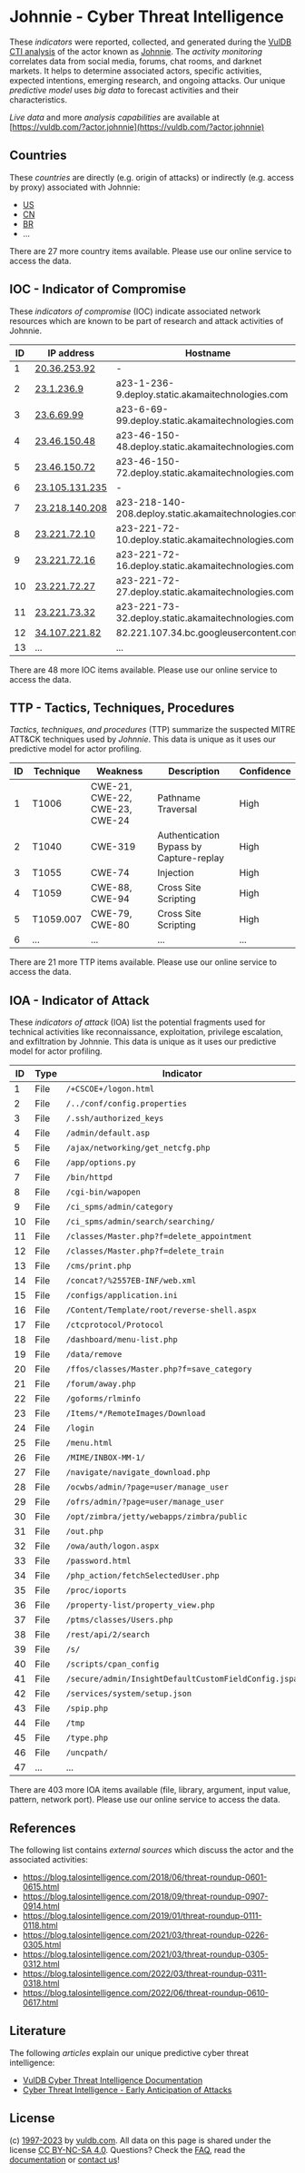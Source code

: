 # Johnnie - Cyber Threat Intelligence

These _indicators_ were reported, collected, and generated during the [VulDB CTI analysis](https://vuldb.com/?kb.cti) of the actor known as [Johnnie](https://vuldb.com/?actor.johnnie). The _activity monitoring_ correlates data from social media, forums, chat rooms, and darknet markets. It helps to determine associated actors, specific activities, expected intentions, emerging research, and ongoing attacks. Our unique _predictive model_ uses _big data_ to forecast activities and their characteristics.

_Live data_ and more _analysis capabilities_ are available at [https://vuldb.com/?actor.johnnie](https://vuldb.com/?actor.johnnie)

## Countries

These _countries_ are directly (e.g. origin of attacks) or indirectly (e.g. access by proxy) associated with Johnnie:

* [US](https://vuldb.com/?country.us)
* [CN](https://vuldb.com/?country.cn)
* [BR](https://vuldb.com/?country.br)
* ...

There are 27 more country items available. Please use our online service to access the data.

## IOC - Indicator of Compromise

These _indicators of compromise_ (IOC) indicate associated network resources which are known to be part of research and attack activities of Johnnie.

ID | IP address | Hostname | Campaign | Confidence
-- | ---------- | -------- | -------- | ----------
1 | [20.36.253.92](https://vuldb.com/?ip.20.36.253.92) | - | - | High
2 | [23.1.236.9](https://vuldb.com/?ip.23.1.236.9) | a23-1-236-9.deploy.static.akamaitechnologies.com | - | High
3 | [23.6.69.99](https://vuldb.com/?ip.23.6.69.99) | a23-6-69-99.deploy.static.akamaitechnologies.com | - | High
4 | [23.46.150.48](https://vuldb.com/?ip.23.46.150.48) | a23-46-150-48.deploy.static.akamaitechnologies.com | - | High
5 | [23.46.150.72](https://vuldb.com/?ip.23.46.150.72) | a23-46-150-72.deploy.static.akamaitechnologies.com | - | High
6 | [23.105.131.235](https://vuldb.com/?ip.23.105.131.235) | - | - | High
7 | [23.218.140.208](https://vuldb.com/?ip.23.218.140.208) | a23-218-140-208.deploy.static.akamaitechnologies.com | - | High
8 | [23.221.72.10](https://vuldb.com/?ip.23.221.72.10) | a23-221-72-10.deploy.static.akamaitechnologies.com | - | High
9 | [23.221.72.16](https://vuldb.com/?ip.23.221.72.16) | a23-221-72-16.deploy.static.akamaitechnologies.com | - | High
10 | [23.221.72.27](https://vuldb.com/?ip.23.221.72.27) | a23-221-72-27.deploy.static.akamaitechnologies.com | - | High
11 | [23.221.73.32](https://vuldb.com/?ip.23.221.73.32) | a23-221-73-32.deploy.static.akamaitechnologies.com | - | High
12 | [34.107.221.82](https://vuldb.com/?ip.34.107.221.82) | 82.221.107.34.bc.googleusercontent.com | - | Medium
13 | ... | ... | ... | ...

There are 48 more IOC items available. Please use our online service to access the data.

## TTP - Tactics, Techniques, Procedures

_Tactics, techniques, and procedures_ (TTP) summarize the suspected MITRE ATT&CK techniques used by _Johnnie_. This data is unique as it uses our predictive model for actor profiling.

ID | Technique | Weakness | Description | Confidence
-- | --------- | -------- | ----------- | ----------
1 | T1006 | CWE-21, CWE-22, CWE-23, CWE-24 | Pathname Traversal | High
2 | T1040 | CWE-319 | Authentication Bypass by Capture-replay | High
3 | T1055 | CWE-74 | Injection | High
4 | T1059 | CWE-88, CWE-94 | Cross Site Scripting | High
5 | T1059.007 | CWE-79, CWE-80 | Cross Site Scripting | High
6 | ... | ... | ... | ...

There are 21 more TTP items available. Please use our online service to access the data.

## IOA - Indicator of Attack

These _indicators of attack_ (IOA) list the potential fragments used for technical activities like reconnaissance, exploitation, privilege escalation, and exfiltration by Johnnie. This data is unique as it uses our predictive model for actor profiling.

ID | Type | Indicator | Confidence
-- | ---- | --------- | ----------
1 | File | `/+CSCOE+/logon.html` | High
2 | File | `/../conf/config.properties` | High
3 | File | `/.ssh/authorized_keys` | High
4 | File | `/admin/default.asp` | High
5 | File | `/ajax/networking/get_netcfg.php` | High
6 | File | `/app/options.py` | High
7 | File | `/bin/httpd` | Medium
8 | File | `/cgi-bin/wapopen` | High
9 | File | `/ci_spms/admin/category` | High
10 | File | `/ci_spms/admin/search/searching/` | High
11 | File | `/classes/Master.php?f=delete_appointment` | High
12 | File | `/classes/Master.php?f=delete_train` | High
13 | File | `/cms/print.php` | High
14 | File | `/concat?/%2557EB-INF/web.xml` | High
15 | File | `/configs/application.ini` | High
16 | File | `/Content/Template/root/reverse-shell.aspx` | High
17 | File | `/ctcprotocol/Protocol` | High
18 | File | `/dashboard/menu-list.php` | High
19 | File | `/data/remove` | Medium
20 | File | `/ffos/classes/Master.php?f=save_category` | High
21 | File | `/forum/away.php` | High
22 | File | `/goforms/rlminfo` | High
23 | File | `/Items/*/RemoteImages/Download` | High
24 | File | `/login` | Low
25 | File | `/menu.html` | Medium
26 | File | `/MIME/INBOX-MM-1/` | High
27 | File | `/navigate/navigate_download.php` | High
28 | File | `/ocwbs/admin/?page=user/manage_user` | High
29 | File | `/ofrs/admin/?page=user/manage_user` | High
30 | File | `/opt/zimbra/jetty/webapps/zimbra/public` | High
31 | File | `/out.php` | Medium
32 | File | `/owa/auth/logon.aspx` | High
33 | File | `/password.html` | High
34 | File | `/php_action/fetchSelectedUser.php` | High
35 | File | `/proc/ioports` | High
36 | File | `/property-list/property_view.php` | High
37 | File | `/ptms/classes/Users.php` | High
38 | File | `/rest/api/2/search` | High
39 | File | `/s/` | Low
40 | File | `/scripts/cpan_config` | High
41 | File | `/secure/admin/InsightDefaultCustomFieldConfig.jspa` | High
42 | File | `/services/system/setup.json` | High
43 | File | `/spip.php` | Medium
44 | File | `/tmp` | Low
45 | File | `/type.php` | Medium
46 | File | `/uncpath/` | Medium
47 | ... | ... | ...

There are 403 more IOA items available (file, library, argument, input value, pattern, network port). Please use our online service to access the data.

## References

The following list contains _external sources_ which discuss the actor and the associated activities:

* https://blog.talosintelligence.com/2018/06/threat-roundup-0601-0615.html
* https://blog.talosintelligence.com/2018/09/threat-roundup-0907-0914.html
* https://blog.talosintelligence.com/2019/01/threat-roundup-0111-0118.html
* https://blog.talosintelligence.com/2021/03/threat-roundup-0226-0305.html
* https://blog.talosintelligence.com/2021/03/threat-roundup-0305-0312.html
* https://blog.talosintelligence.com/2022/03/threat-roundup-0311-0318.html
* https://blog.talosintelligence.com/2022/06/threat-roundup-0610-0617.html

## Literature

The following _articles_ explain our unique predictive cyber threat intelligence:

* [VulDB Cyber Threat Intelligence Documentation](https://vuldb.com/?kb.cti)
* [Cyber Threat Intelligence - Early Anticipation of Attacks](https://www.scip.ch/en/?labs.20201022)

## License

(c) [1997-2023](https://vuldb.com/?kb.changelog) by [vuldb.com](https://vuldb.com/?kb.about). All data on this page is shared under the license [CC BY-NC-SA 4.0](https://creativecommons.org/licenses/by-nc-sa/4.0/). Questions? Check the [FAQ](https://vuldb.com/?kb.faq), read the [documentation](https://vuldb.com/?kb) or [contact us](https://vuldb.com/?contact)!
